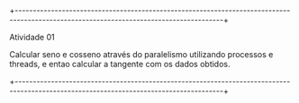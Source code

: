+---------------------------------------------------------------------------------------------------------------------------------------+

  Atividade 01

  Calcular seno e cosseno através do paralelismo utilizando processos e threads, e entao calcular a tangente com os dados obtidos.
  
+---------------------------------------------------------------------------------------------------------------------------------------+
